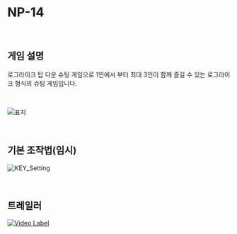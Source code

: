 # NP-14
<br>


## 게임 설명
로그라이크 탑 다운 슈팅 게임으로 1인에서 부터 최대 3인이 함께 즐길 수 있는 로그라이크 형식의 슈팅 게임입니다.

<br>

![표지](https://github.com/sejin0000/NP-14/assets/129154514/263949d3-2b93-43b7-ae64-90bdb822bd0b)

<br>

## 기본 조작법(임시)  
![KEY_Setting](https://github.com/sejin0000/NP-14/assets/129154514/a9d583e8-a1ad-42f4-8a4c-5a620f6f3642)

<br>

## 트레일러
[![Video Label](http://img.youtube.com/vi/1Tf4Kwndvs0/0.jpg)](https://youtu.be/1Tf4Kwndvs0&ab)

<br>
